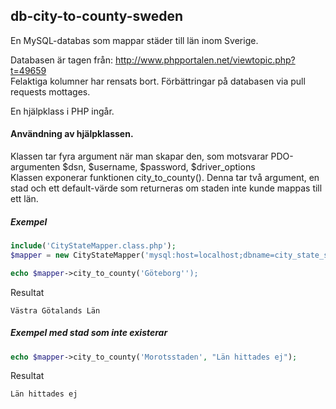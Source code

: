 db-city-to-county-sweden
---

En MySQL-databas som mappar städer till län inom Sverige.

Databasen är tagen från:
http://www.phpportalen.net/viewtopic.php?t=49659  
Felaktiga kolumner har rensats bort. Förbättringar på databasen via pull requests mottages.

En hjälpklass i PHP ingår.

#### Användning av hjälpklassen.

Klassen tar fyra argument när man skapar den, som motsvarar PDO-argumenten $dsn, $username, $password, $driver_options  
Klassen exponerar funktionen city_to_county(). Denna tar två argument, en stad och ett default-värde som returneras om staden inte kunde mappas till ett län.

##### Exempel
```php
include('CityStateMapper.class.php');
$mapper = new CityStateMapper('mysql:host=localhost;dbname=city_state_sweden;charset=utf8', 'username', 'password');

echo $mapper->city_to_county('Göteborg'');
```

Resultat
```
Västra Götalands Län
```

##### Exempel med stad som inte existerar

```php
echo $mapper->city_to_county('Morotsstaden', "Län hittades ej");
```

Resultat
```
Län hittades ej
```
